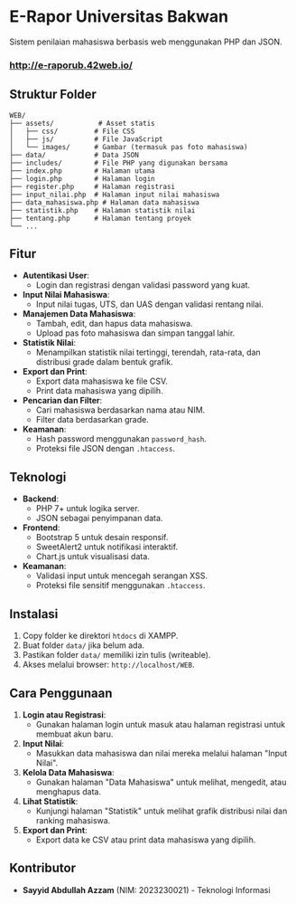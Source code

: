 # E-Rapor Universitas Bakwan

Sistem penilaian mahasiswa berbasis web menggunakan PHP dan JSON.
### http://e-raporub.42web.io/

## Struktur Folder
```
WEB/
├── assets/           # Asset statis
│   ├── css/         # File CSS
│   ├── js/          # File JavaScript
│   └── images/      # Gambar (termasuk pas foto mahasiswa)
├── data/            # Data JSON
├── includes/        # File PHP yang digunakan bersama
├── index.php        # Halaman utama
├── login.php        # Halaman login
├── register.php     # Halaman registrasi
├── input_nilai.php  # Halaman input nilai mahasiswa
├── data_mahasiswa.php # Halaman data mahasiswa
├── statistik.php    # Halaman statistik nilai
├── tentang.php      # Halaman tentang proyek
└── ...
```

## Fitur
- **Autentikasi User**:
  - Login dan registrasi dengan validasi password yang kuat.
- **Input Nilai Mahasiswa**:
  - Input nilai tugas, UTS, dan UAS dengan validasi rentang nilai.
- **Manajemen Data Mahasiswa**:
  - Tambah, edit, dan hapus data mahasiswa.
  - Upload pas foto mahasiswa dan simpan tanggal lahir.
- **Statistik Nilai**:
  - Menampilkan statistik nilai tertinggi, terendah, rata-rata, dan distribusi grade dalam bentuk grafik.
- **Export dan Print**:
  - Export data mahasiswa ke file CSV.
  - Print data mahasiswa yang dipilih.
- **Pencarian dan Filter**:
  - Cari mahasiswa berdasarkan nama atau NIM.
  - Filter data berdasarkan grade.
- **Keamanan**:
  - Hash password menggunakan `password_hash`.
  - Proteksi file JSON dengan `.htaccess`.

## Teknologi
- **Backend**:
  - PHP 7+ untuk logika server.
  - JSON sebagai penyimpanan data.
- **Frontend**:
  - Bootstrap 5 untuk desain responsif.
  - SweetAlert2 untuk notifikasi interaktif.
  - Chart.js untuk visualisasi data.
- **Keamanan**:
  - Validasi input untuk mencegah serangan XSS.
  - Proteksi file sensitif menggunakan `.htaccess`.

## Instalasi
1. Copy folder ke direktori `htdocs` di XAMPP.
2. Buat folder `data/` jika belum ada.
3. Pastikan folder `data/` memiliki izin tulis (writeable).
4. Akses melalui browser: `http://localhost/WEB`.

## Cara Penggunaan
1. **Login atau Registrasi**:
   - Gunakan halaman login untuk masuk atau halaman registrasi untuk membuat akun baru.
2. **Input Nilai**:
   - Masukkan data mahasiswa dan nilai mereka melalui halaman "Input Nilai".
3. **Kelola Data Mahasiswa**:
   - Gunakan halaman "Data Mahasiswa" untuk melihat, mengedit, atau menghapus data.
4. **Lihat Statistik**:
   - Kunjungi halaman "Statistik" untuk melihat grafik distribusi nilai dan ranking mahasiswa.
5. **Export dan Print**:
   - Export data ke CSV atau print data mahasiswa yang dipilih.

## Kontributor
- **Sayyid Abdullah Azzam** (NIM: 2023230021) - Teknologi Informasi
